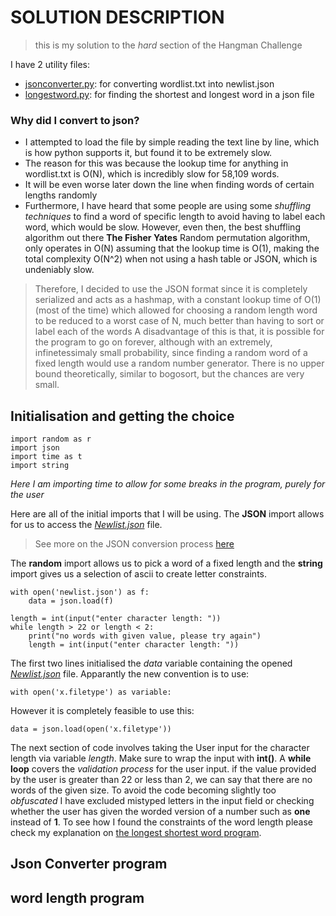 # SOLUTION DESCRIPTION
> this is my solution to the *hard* section of the Hangman Challenge

I have 2 utility files: 
- [jsonconverter.py](https://github.com/KEGSCodingClub/HangmanChallenge1/blob/RudrrayanManna/jsonconverter.py): for converting wordlist.txt into newlist.json
- [longestword.py](https://github.com/KEGSCodingClub/HangmanChallenge1/blob/RudrrayanManna/longestword.py): for finding the shortest and longest word in a json file

### Why did I convert to json?
- I attempted to load the file by simple reading the text line by line, which is how python supports it, but found it to be extremely slow.
- The reason for this was because the lookup time for anything in wordlist.txt is O(N), which is incredibly slow for 58,109 words.
- It will be even worse later down the line when finding words of certain lengths randomly
- Furthermore, I have heard that some people are using some *shuffling techniques* to find a word of specific length to avoid having to label each word, which would be slow. However, even then, the best shuffling algorithm out there __The Fisher Yates__ Random permutation algorithm, only operates in O(N) 
assuming that the lookup time is O(1), making the total complexity O(N^2) when not using a hash table or JSON, which is undeniably slow.

> Therefore, I decided to use the JSON format since it is completely serialized and acts as a hashmap, with a constant lookup time of O(1) (most of the time)
> which allowed for choosing a random length word to be reduced to a worst case of N, much better than having to sort or label each of the words
> A disadvantage of this is that, it is possible for the program to go on forever, although with an extremely, infinetessimaly small probability, since finding a random
> word of a fixed length would use a random number generator. There is no upper bound theoretically, similar to bogosort, but the chances are very small.

## Initialisation and getting the choice

```python3
import random as r
import json
import time as t
import string
```
*Here I am importing time to allow for some breaks in the program, purely for the user*

Here are all of the initial imports that I will be using. The __JSON__ import allows for us to access the
[*Newlist.json*](https://github.com/KEGSCodingClub/HangmanChallenge1/blob/RudrrayanManna/newlist.json) file. 
> See more on the JSON conversion process [here](https://github.com/KEGSCodingClub/HangmanChallenge1/blob/RudrrayanManna/README.md#json-converter-program)

The __random__ import allows us to pick a word of a fixed length and the __string__ import gives us a selection of ascii to create letter constraints.

```python3
with open('newlist.json') as f:
    data = json.load(f)

length = int(input("enter character length: "))
while length > 22 or length < 2:
    print("no words with given value, please try again")
    length = int(input("enter character length: "))
```
The first two lines initialised the *data* variable containing the opened [*Newlist.json*](https://github.com/KEGSCodingClub/HangmanChallenge1/blob/RudrrayanManna/newlist.json) file. 
Apparantly the new convention is to use:
```python3
with open('x.filetype') as variable:
```
However it is completely feasible to use this:
```python3
data = json.load(open('x.filetype'))
```
The next section of code involves taking the User input for the character length via variable *length*. Make sure to wrap the input with __int()__.
A __while loop__ covers the *validation process* for the user input. if the value provided by the user is greater than 22 or less than 2, we can say
that there are no words of the given size. To avoid the code becoming slightly too *obfuscated* I have excluded mistyped letters in the input field or 
checking whether the user has given the worded version of a number such as __one__ instead of __1__. To see how I found the constraints of the word length
please check my explanation on [the longest shortest word program](https://github.com/KEGSCodingClub/HangmanChallenge1/blob/RudrrayanManna/README.md#word-length-program).
 

## Json Converter program 

## word length program


